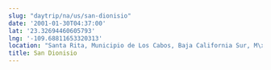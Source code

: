```yaml
---
slug: "daytrip/na/us/san-dionisio"
date: '2001-01-30T04:37:00'
lat: '23.32694460605793'
lng: '-109.68811653320313'
location: "Santa Rita, Municipio de Los Cabos, Baja California Sur, M\xE9xico"
title: San Dionisio
---
```



